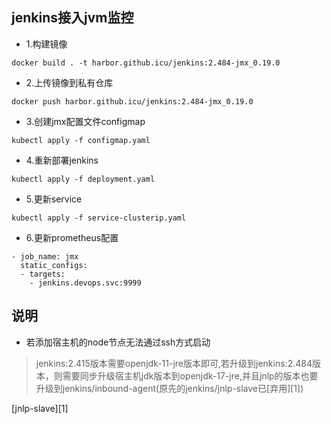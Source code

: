 ## jenkins接入jvm监控

- 1.构建镜像
```
docker build . -t harbor.github.icu/jenkins:2.484-jmx_0.19.0
```

- 2.上传镜像到私有仓库
```
docker push harbor.github.icu/jenkins:2.484-jmx_0.19.0
```

- 3.创建jmx配置文件configmap
```
kubectl apply -f configmap.yaml
```

- 4.重新部署jenkins
```
kubectl apply -f deployment.yaml
```

- 5.更新service
```
kubectl apply -f service-clusterip.yaml
```

- 6.更新prometheus配置
```
- job_name: jmx
  static_configs:
  - targets:
    - jenkins.devops.svc:9999
```

## 说明
- 若添加宿主机的node节点无法通过ssh方式启动

> jenkins:2.415版本需要openjdk-11-jre版本即可,若升级到jenkins:2.484版本，则需要同步升级宿主机jdk版本到openjdk-17-jre,并且jnlp的版本也要升级到jenkins/inbound-agent(原先的jenkins/jnlp-slave已[弃用][1])

[jnlp-slave][1]
